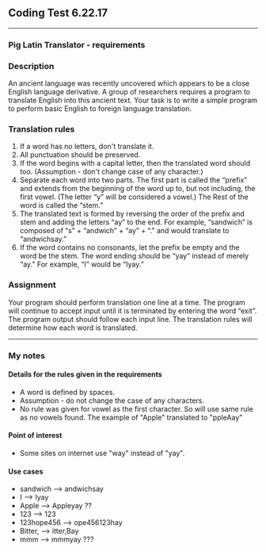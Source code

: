 ## Coding Test 6.22.17 
---
### Pig Latin Translator  - requirements

### Description
An ancient language was recently uncovered which appears to be a close English language derivative.  A group of researchers requires a program to translate English into this ancient text.  Your task is to write a simple program to perform basic English to foreign language translation.

### Translation rules
1.    If a word has no letters, don't translate it. 
2.    All punctuation should be preserved. 
3.    If the word begins with a capital letter, then the translated word should too. (Assumption - don't change case of any character.)
4.    Separate each word into two parts. The first part is called the “prefix” and extends from the beginning of the word up to, but not including, the first vowel. (The letter “y” will be considered a vowel.) The Rest of the word is called the “stem.” 
5.    The translated text is formed by reversing the order of the prefix and stem and adding the letters “ay” to the end. For example, “sandwich” is composed of “s” + “andwich” + “ay” + “.” and would translate to “andwichsay.” 
6.    If the word contains no consonants, let the prefix be empty and the word be the stem. The word ending should be “yay” instead of merely “ay.” For example, “I” would be “Iyay.”
 
### Assignment
 Your program should perform translation one line at a time. The program will continue to accept input until it is terminated by entering the word “exit”.
 The program output should follow each input line. The translation rules will determine how each word is translated.
  
---
  
### My notes
  
#### Details for the rules given in the requirements

* A word is defined by spaces.
* Assumption - do not change the case of any characters.
* No rule was given for vowel as the first character.  So will use same rule as no vowels found.  The example of "Apple" translated to "ppleAay"

#### Point of interest

* Some sites on internet use "way" instead of "yay".
  
#### Use cases
  
  * sandwich      -->     andwichsay
  * I             -->     Iyay
  * Apple         -->     Appleyay ??
  * 123           -->     123
  * 123hope456    -->     ope456123hay
  * Bitter,       -->     itter,Bay
  * mmm           -->     mmmyay ???